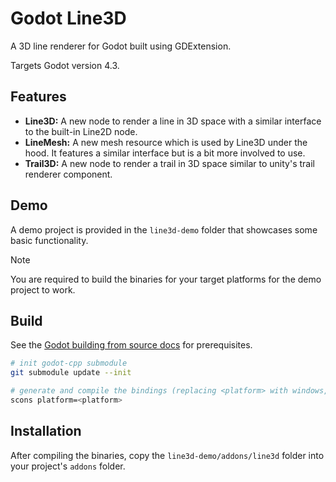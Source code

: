 # Godot Line3D

A 3D line renderer for Godot built using GDExtension.

Targets Godot version 4.3.

## Features

- **Line3D:** A new node to render a line in 3D space with a similar interface to the built-in Line2D node.
- **LineMesh:** A new mesh resource which is used by Line3D under the hood. It features a similar interface but is a bit more involved to use.
- **Trail3D:** A new node to render a trail in 3D space similar to unity's trail renderer component.

## Demo

A demo project is provided in the `line3d-demo` folder that showcases some basic functionality.

> [!NOTE]
> You are required to build the binaries for your target platforms for the demo project to work.

## Build

See the [Godot building from source docs](https://docs.godotengine.org/en/stable/contributing/development/compiling/index.html#toc-devel-compiling) for prerequisites.

```bash
# init godot-cpp submodule
git submodule update --init

# generate and compile the bindings (replacing <platform> with windows, linux or macos depending on your target OS)
scons platform=<platform>
```

## Installation

After compiling the binaries, copy the `line3d-demo/addons/line3d` folder into your project's `addons` folder.
